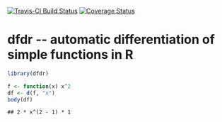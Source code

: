 [![Travis-CI Build Status](https://travis-ci.org/mailund/dfdr.svg?branch=master)](https://travis-ci.org/mailund/dfdr) [![Coverage Status](https://img.shields.io/codecov/c/github/mailund/dfdr/master.svg)](https://codecov.io/github/mailund/dfdr?branch=master)

dfdr -- automatic differentiation of simple functions in R
==========================================================

``` r
library(dfdr)

f <- function(x) x^2
df <- d(f, "x")
body(df)
```

    ## 2 * x^(2 - 1) * 1
